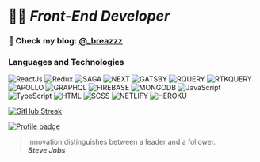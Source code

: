 # 🧑‍💻 *Front-End Developer*
### 🔗 Check my blog: [@_breazzz](https://www.instagram.com/_breazzz/)

### Languages and Technologies 
![ReactJs](https://img.shields.io/badge/-ReactJs-090909?style=for-the-badge&logo=React)
![Redux](https://img.shields.io/badge/-Redux-090909?style=for-the-badge&logo=Redux)
![SAGA](https://img.shields.io/badge/-SAGA-090909?style=for-the-badge&logo=reduxsaga)
![NEXT](https://img.shields.io/badge/-NEXT-090909?style=for-the-badge&logo=vercel)
![GATSBY](https://img.shields.io/badge/-GATSBY-090909?style=for-the-badge&logo=gatsby)
![RQUERY](https://img.shields.io/badge/-RQUERY-090909?style=for-the-badge&logo=reactquery)
![RTKQUERY](https://img.shields.io/badge/-RTKQUERY-090909?style=for-the-badge&logo=rtkq)
![APOLLO](https://img.shields.io/badge/-APOLLO-090909?style=for-the-badge&logo=apollographql)
![GRAPHQL](https://img.shields.io/badge/-GRAPHQL-090909?style=for-the-badge&logo=graphql)
![FIREBASE](https://img.shields.io/badge/-FIREBASE-090909?style=for-the-badge&logo=firebase)
![MONGODB](https://img.shields.io/badge/-MONGODB-090909?style=for-the-badge&logo=mongodb)
![JavaScript](https://img.shields.io/badge/-JavaScript-090909?style=for-the-badge&logo=JavaScript)
![TypeScript](https://img.shields.io/badge/-TypeScript-090909?style=for-the-badge&logo=TypeScript)
![HTML](https://img.shields.io/badge/-HTML-090909?style=for-the-badge&logo=html5)
![SCSS](https://img.shields.io/badge/-SCSS-090909?style=for-the-badge&logo=sass)
![NETLIFY](https://img.shields.io/badge/-NETLIFY-090909?style=for-the-badge&logo=netlify)
![HEROKU](https://img.shields.io/badge/-HEROKU-090909?style=for-the-badge&logo=heroku)

[![GitHub Streak](http://github-readme-streak-stats.herokuapp.com?user=breazzz&theme=dark&hide_border=true)](https://git.io/streak-stats)  

[![Profile badge](https://www.codewars.com/users/Breazzz/badges/small)](https://www.codewars.com/users/Breazzz)

> Innovation distinguishes between a leader and a follower. <br/>
> ***Steve Jobs***

<!--
**Breazzz/Breazzz** is a ✨ _special_ ✨ repository because its `README.md` (this file) appears on your GitHub profile.

Here are some ideas to get you started:

- 🔭 I’m currently working on ...
- 🌱 I’m currently learning ...
- 👯 I’m looking to collaborate on ...
- 🤔 I’m looking for help with ...
- 💬 Ask me about ...
- 📫 How to reach me: ...
- 😄 Pronouns: ...
- ⚡ Fun fact: ...
-->
